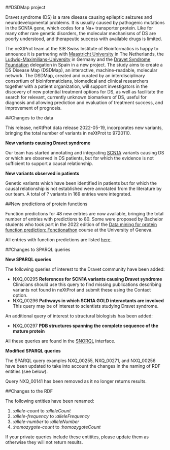 ##DSDMap project

Dravet syndrome (DS) is a rare disease causing epileptic seizures and neurodevelopmental problems. It is usually caused by pathogenic mutations in the SCN1A gene, which codes for a Na+ transporter protein. Like for many other rare genetic disorders, the molecular mechanisms of DS are poorly understood, and therapeutic success with available drugs is limited. 

The neXtProt team at the SIB Swiss Institute of Bioinformatics is happy to announce it is partnering with [Maastricht University](https://www.maastrichtuniversity.nl/) in The Netherlands, the [Ludwig-Maximilians-University](https://www.lmu.de/en/) in Germany and the [Dravet Syndrome Foundation](https://dravetfoundation.eu/) delegation in Spain in a new project. The study aims to create a DS Disease Map (DSDMap), an interactive, machine-readable, molecular network. The DSDMap, created and curated by an interdisciplinary consortium of bioinformaticians, biomedical and clinical researchers together with a patient organization, will support investigators in the discovery of new potential treatment options for DS, as well as facilitate the search for relevant, currently unknown biomarkers of DS, useful for diagnosis and allowing prediction and evaluation of treatment success, and improvement of prognosis.

##Changes to the data

This release, neXtProt data release 2022-05-19, incorporates new variants, bringing the total number of variants in neXtProt to 9720110. 

**New variants causing Dravet syndrome**

Our team has started annotating and integrating [SCN1A](../entry/NX_P35498/medical) variants causing DS or which are observed in DS patients, but for which the evidence is not sufficient to support a causal relationship. 

**New variants observed in patients**

Genetic variants which have been identified in patients but for which the causal relationship is not established were annotated from the literature by our team. A total of ? variants in 169 entries were integrated.

##New predictions of protein functions

Function predictions for 48 new entries are now available, bringing the total number of entries with predictions to 80. Some were proposed by Bachelor students who took part in the 2022 edition of the [Data mining for protein function prediction: Fonctionathon](https://www.unige.ch/innovations-pedagogiques/innovations/fonctionathon) course at the University of Geneva.

All entries with function predictions are listed [here](https://www.nextprot.org/proteins/search?listId=RGGSN4W1). 

##Changes to SPARQL queries

**New SPARQL queries**

The following queries of interest to the Dravet community have been added:

* NXQ\_00295 **References for SCN1A variants causing Dravet syndrome** Clinicians should use this query to find missing publications describing variants not found in neXtProt and submit these using the Contact option.
* NXQ\_00296 **Pathways in which SCN1A GOLD interactants are involved** This query may be of interest to scientists studying Dravet syndrome.

An additional query of interest to structural biologists has been added:

* NXQ\_00297 **PDB structures spanning the complete sequence of the mature protein**

All these queries are found in the [SNORQL](https://snorql.nextprot.org/) interface.

**Modified SPARQL queries**

The SPARQL query examples NXQ_00255, NXQ_00271, and NXQ_00256 have been updated to take into account the changes in the naming of RDF entities (see below). 

Query NXQ_00141 has been removed as it no longer returns results. 

##Changes to the RDF

The following entities have been renamed:

1. _:allele-count_ to _:alleleCount_
2. _:allele-frequency_ to _:alleleFrequency_
3. _:allele-number_ to _:alleleNumber_
4. _:homozygote-count_ to _:homozygoteCount_

If your private queries include these entitites, please update them as otherwise they will not return results.
